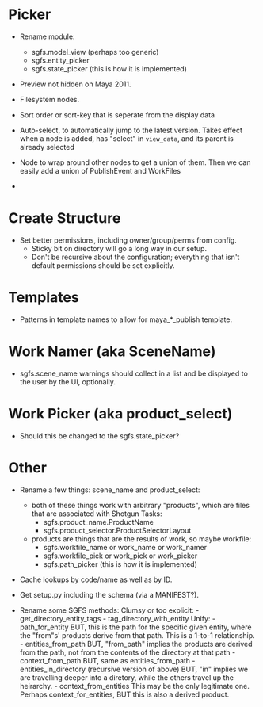 Picker
=======

- Rename module:
    - sgfs.model_view (perhaps too generic)
    - sgfs.entity_picker
    - sgfs.state_picker (this is how it is implemented)

- Preview not hidden on Maya 2011.

- Filesystem nodes.

- Sort order or sort-key that is seperate from the display data
- Auto-select, to automatically jump to the latest version. Takes effect
  when a node is added, has "select" in `view_data`, and its parent is
  already selected

- Node to wrap around other nodes to get a union of them. Then we can
  easily add a union of PublishEvent and WorkFiles

- 

Create Structure
=================

- Set better permissions, including owner/group/perms from config.
    - Sticky bit on directory will go a long way in our setup.
    - Don't be recursive about the configuration; everything that isn't default
      permissions should be set explicitly.


Templates
=========

- Patterns in template names to allow for maya_*_publish template.


Work Namer (aka SceneName)
==========================

- sgfs.scene_name warnings should collect in a list and be displayed to
  the user by the UI, optionally.


Work Picker (aka product_select)
================================

- Should this be changed to the sgfs.state_picker?

Other
=====

- Rename a few things: scene_name and product_select:
    - both of these things work with arbitrary "products", which are files
      that are associated with Shotgun Tasks:
        - sgfs.product_name.ProductName
        - sgfs.product_selector.ProductSelectorLayout
    - products are things that are the results of work, so maybe workfile:
        - sgfs.workfile_name or work_name or work_namer
        - sgfs.workfile_pick or work_pick or work_picker
        - sgfs.path_picker (this is how it is implemented)


- Cache lookups by code/name as well as by ID.
- Get setup.py including the schema (via a MANIFEST?).
- Rename some SGFS methods:
    Clumsy or too explicit:
        - get_directory_entity_tags
        - tag_directory_with_entity
    Unify:
        - path_for_entity
            BUT, this is the path for the specific given entity, where the
            "from"s' products derive from that path. This is a 1-to-1
            relationship.
        - entities_from_path
            BUT, "from_path" implies the products are derived from the path, not
            from the contents of the directory at that path
        - context_from_path
            BUT, same as entities_from_path
        - entities_in_directory (recursive version of above)
            BUT, "in" implies we are travelling deeper into a diretory, while
            the others travel up the heirarchy.
        - context_from_entities
            This may be the only legitimate one. Perhaps context_for_entities,
            BUT this is also a derived product.
    
    